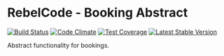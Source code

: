 # RebelCode - Booking Abstract

[![Build Status](https://travis-ci.org/RebelCode/booking-abstract.svg?branch=master)](https://travis-ci.org/RebelCode/booking-abstract)
[![Code Climate](https://codeclimate.com/github/RebelCode/booking-abstract/badges/gpa.svg)](https://codeclimate.com/github/RebelCode/booking-abstract)
[![Test Coverage](https://codeclimate.com/github/RebelCode/booking-abstract/badges/coverage.svg)](https://codeclimate.com/github/RebelCode/booking-abstract/coverage)
[![Latest Stable Version](https://poser.pugx.org/rebelcode/booking-abstract/version)](https://packagist.org/packages/rebelcode/booking-abstract)

Abstract functionality for bookings.
